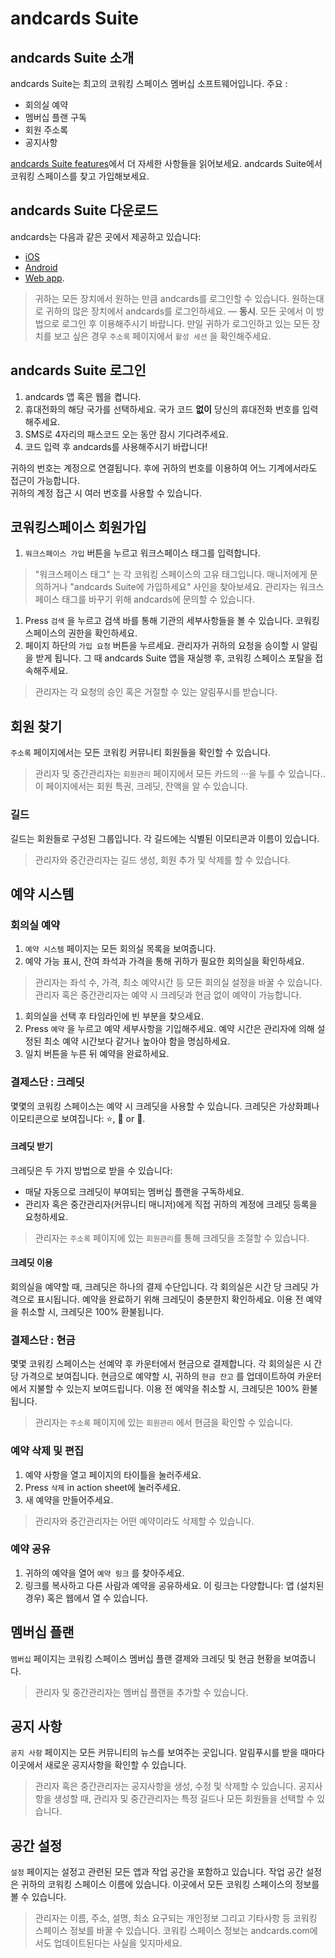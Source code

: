 # andcards Suite

## andcards Suite 소개

andcards Suite는 최고의 코워킹 스페이스 멤버십 소프트웨어입니다. 주요 :

* 회의실 예약
* 멤버십 플랜 구독
* 회원 주소록
* 공지사항

[andcards Suite features](https://andcards.com/features)에서 더 자세한 사항들을 읽어보세요. andcards Suite에서 코워킹 스페이스를 찾고 가입해보세요.

## andcards Suite 다운로드

andcards는 다음과 같은 곳에서 제공하고 있습니다:

* [iOS](https://itunes.apple.com/us/app/cards-contacts/id1291226540?ls=1&mt=8)
* [Android](https://play.google.com/store/apps/details?id=com.cardscorp.contacts)
* [Web app](https://andcards.com/suite).

> 귀하는 모든 장치에서 원하는 만큼 andcards를 로그인할 수 있습니다. 원하는대로 귀하의 많은 장치에서 andcards를 로그인하세요. — **동시**. 모든 곳에서 이 방법으로 로그인 후 이용해주시기 바랍니다. 만일 귀하가 로그인하고 있는 모든 장치를 보고 싶은 경우 `주소록` 페이지에서 `활성 세션` 을 확인해주세요.

## andcards Suite 로그인

1. andcards 앱 혹은 웹을 켭니다.
2. 휴대전화의 해당 국가를 선택하세요. 국가 코드 **없이** 당신의 휴대전화 번호를 입력해주세요.
3. SMS로 4자리의 패스코드 오는 동안 잠시 기다려주세요.
4. 코드 입력 후 andcards를 사용해주시기 바랍니다!

귀하의 번호는 계정으로 연결됩니다. 후에 귀하의 번호를 이용하여 어느 기계에서라도 접근이 가능합니다.  
귀하의 계정 접근 시 여러 번호를 사용할 수 있습니다.

## 코워킹스페이스 회원가입

1. `워크스페이스 가입` 버튼을 누르고 워크스페이스 태그를 입력합니다. 

> "워크스페이스 태그" 는 각 코워킹 스페이스의 고유 태그입니다. 매니저에게 문의하거나 "andcards Suite에 가입하세요" 사인을 찾아보세요. 관리자는 워크스페이스 태그를 바꾸기 위해 andcards에 문의할 수 있습니다.

1. Press `검색` 을 누르고 검색 바를 통해 기관의 세부사항들을 볼 수 있습니다. 코워킹 스페이스의 권한을 확인하세요.
2. 페이지 하단의 `가입 요청` 버튼을 누르세요. 관리자가 귀하의 요청을 승이할 시 알림을 받게 됩니다. 그 때 andcards Suite 앱을 재실행 후, 코워킹 스페이스 포탈을 접속해주세요.

> 관리자는 각 요청의 승인 혹은 거절할 수 있는 알림푸시를 받습니다.

## 회원 찾기

`주소록` 페이지에서는 모든 코워킹 커뮤니티 회원들을 확인할 수 있습니다.

> 관리자 및 중간관리자는 `회원관리` 페이지에서 모든 카드의 ···을 누를 수 있습니다.. 이 페이지에서는 회원 특권, 크레딧, 잔액을 알 수 있습니다.

### 길드

길드는 회원들로 구성된 그룹입니다. 각 길드에는 식별된 이모티콘과 이름이 있습니다.

> 관리자와 중간관리자는 길드 생성, 회원 추가 및 삭제를 할 수 있습니다.

## 예약 시스템

### 회의실 예약

1. `예약 시스템` 페이지는 모든 회의실 목록을 보여줍니다. 
2. 예약 가능 표시, 잔여 좌석과 가격을 통해 귀하가 필요한 회의실을 확인하세요. 

> 관리자는 좌석 수, 가격, 최소 예약시간 등 모든 회의실 설정을 바꿀 수 있습니다. 관리자 혹은 중간관리자는 예약 시 크레딧과 현금 없이 예약이 가능합니다.

1. 회의실을 선택 후 타임라인에 빈 부분을 찾으세요. 
2. Press `예약` 을 누르고 예약 세부사항을 기입해주세요. 예약 시간은 관리자에 의해 설정된 최소 예약 시간보다 같거나 높아야 함을 명심하세요.
3. 일치 버튼을 누른 뒤 예약을 완료하세요.

### 결제스단 : 크레딧

몇몇의 코워킹 스페이스는 예약 시 크레딧을 사용할 수 있습니다. 크레딧은 가상화폐나 이모티콘으로 보여집니다: ⭐️, 💎 or 🍑.

#### 크레딧 받기

크레딧은 두 가지 방법으로 받을 수 있습니다:

* 매달 자동으로 크레딧이 부여되는 멤버십 플랜을 구독하세요. 
* 관리자 혹은 중간관리자\(커뮤니티 매니저\)에게 직접 귀하의 계정에 크레딧 등록을 요청하세요.

> 관리자는 `주소록` 페이지에 있는 `회원관리`를 통해 크레딧을 조절할 수 있습니다.

#### 크레딧 이용

회의실을 예약할 때, 크레딧은 하나의 결제 수단입니다. 각 회의실은 시간 당 크레딧 가격으로 표시됩니다. 예약을 완료하기 위해 크레딧이 충분한지 확인하세요. 이용 전 예약을 취소할 시, 크레딧은 100% 환불됩니다.

### 결제스단 : 현금

몇몇 코워킹 스페이스는 선예약 후 카운터에서 현금으로 결제합니다. 각 회의실은 시 간당 가격으로 보여집니다. 현금으로 예약할 시, 귀하의 `현금 잔고` 를 업데이트하여 카운터에서 지불할 수 있는지 보여드립니다. 이용 전 예약을 취소할 시, 크레딧은 100% 환불됩니다.

> 관리자는 `주소록` 페이지에 있는 `회원관리` 에서 현금을 확인할 수 있습니다.

### 예약 삭제 및 편집

1. 예약 사항을 열고 페이지의 타이틀을 눌러주세요.
2. Press `삭제` in action sheet에 눌러주세요.
3. 새 예약을 만들어주세요.

> 관리자와 중간관리자는 어떤 예약이라도 삭제할 수 있습니다.

### 예약 공유

1. 귀하의 예약을 열어 `예약 링크` 를 찾아주세요.
2. 링크를 복사하고 다른 사람과 예약을 공유하세요. 이 링크는 다양합니다: 앱 \(설치된 경우\) 혹은 웹에서 열 수 있습니다.

## 멤버십 플랜

`멤버십` 페이지는 코워킹 스페이스 멤버십 플랜 결제와 크레딧 및 현금 현황을 보여줍니다.

> 관리자 및 중간관리자는 멤버십 플랜을 추가할 수 있습니다.

## 공지 사항

`공지 사항` 페이지는 모든 커뮤니티의 뉴스를 보여주는 곳입니다. 알림푸시를 받을 때마다 이곳에서 새로운 공지사항을 확인할 수 있습니다.

> 관리자 혹은 중간관리자는 공지사항을 생성, 수정 및 삭제할 수 있습니다. 공지사항을 생성할 때, 관리자 및 중간관리자는 특정 길드나 모든 회원들을 선택할 수 있습니다.

## 공간 설정

`설정` 페이지는 설정고 관련된 모든 앱과 작업 공간을 포함하고 있습니다. 작업 공간 설정은 귀하의 코워킹 스페이스 이름에 있습니다. 이곳에서 모든 코워킹 스페이스의 정보를 볼 수 있습니다.

> 관리자는 이름, 주소, 설명, 최소 요구되는 개인정보 그리고 기타사항 등 코워킹 스페이스 정보를 바꿀 수 있습니다. 코워킹 스페이스 정보는 andcards.com에서도 업데이트된다는 사실을 잊지마세요.

